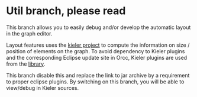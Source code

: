 Util branch, please read
=====================

This branch allows you to easily debug and/or develop the automatic layout in the graph editor.

Layout features uses the [kieler project](http://www.informatik.uni-kiel.de/en/rtsys/kieler/) to compute the information on size / position of elements on the graph. To avoid dependency to Kieler plugins and the corresponding Eclipse update site in Orcc, Kieler plugins are used from the [library](http://www.informatik.uni-kiel.de/en/rtsys/kieler/downloads/tools-and-libraries/).

This branch disable this and replace the link to jar archive by a requirement to proper eclipse plugins. By switching on this branch, you will be able to view/debug in Kieler sources.
